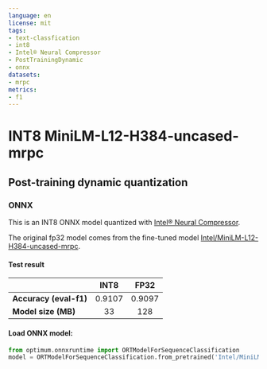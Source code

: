 ```yaml
---
language: en
license: mit
tags:
- text-classfication
- int8
- Intel® Neural Compressor
- PostTrainingDynamic
- onnx
datasets: 
- mrpc
metrics:
- f1
---
```


# INT8 MiniLM-L12-H384-uncased-mrpc

## Post-training dynamic quantization

### ONNX

This is an INT8 ONNX model quantized with [Intel® Neural Compressor](https://github.com/intel/neural-compressor).

The original fp32 model comes from the fine-tuned model [Intel/MiniLM-L12-H384-uncased-mrpc](https://huggingface.co/Intel/MiniLM-L12-H384-uncased-mrpc).

#### Test result

|   |INT8|FP32|
|---|:---:|:---:|
| **Accuracy (eval-f1)** |0.9107|0.9097|
| **Model size (MB)**  |33|128|


#### Load ONNX model:

```python
from optimum.onnxruntime import ORTModelForSequenceClassification
model = ORTModelForSequenceClassification.from_pretrained('Intel/MiniLM-L12-H384-uncased-mrpc-int8-dynamic')
```

